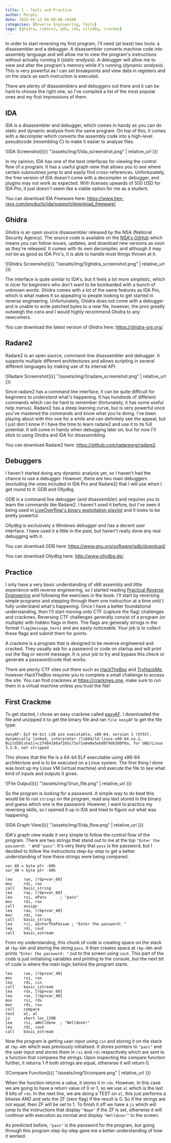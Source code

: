 ```yaml
---
title: 1 - Tools and Practice
author: Murphy
date: 2020-05-13 09:00:00 +0100
categories: [Reverse Engineering, Tools]
tags: [ghidra, radare2, gdb, ida, ollydbg, crackme]
---
```


In order to start reversing my first program, I'll need (at least) two tools: a disassembler and a debugger. A disassembler converts machine code into assembly language and will allow me to view the program's instructions without actually running it (*static analysis*). A debugger will allow me to view and alter the program's memory while it's running (*dynamic analysis*). This is very powerful as I can set breakpoints and view data in registers and on the stack as each instruction is executed.

There are plenty of disassemblers and debuggers out there and it can be hard to choose the right one, so I've compiled a list of the most popular ones and my first impressions of them.

## IDA

IDA is a disassembler and debugger, which comes in handy as you can do static and dynamic analysis from the same program. On top of this, it comes with a decompiler which converts the assembly code into a high-level pseudocode (resembling C) to make it easier to analyse files.

![IDA Screenshot]({{ "/assets/img/1/ida_screenshot.png" | relative_url }})

In my opinion, IDA has one of the best interfaces for viewing the control flow of a program. It has a useful graph view that allows you to see where certain subroutines jump to and easily find cross-references. Unfortunately, the free version of IDA doesn't come with a decompiler or debugger, and plugins may not work as expected. With licenses upwards of 500 USD for IDA Pro, it just doesn't seem like a viable option for me as a student.

You can download IDA Freeware here: <https://www.hex-rays.com/products/ida/support/download_freeware/>

## Ghidra

Ghidra is an open source disassembler released by the NSA (National Security Agency). The source code is available on the [NSA's GitHub](https://github.com/NationalSecurityAgency/ghidra) which means you can follow issues, updates, and download new versions as soon as they're released. It comes with its own decompiler, and although it may not be as good as IDA Pro's, it is able to handle most things thrown at it.

![Ghidra Screenshot]({{ "/assets/img/1/ghidra_screenshot.png" | relative_url }})

The interface is quite similar to IDA's, but it feels a lot more simplistic, which is nicer for beginners who don't want to be bombarded with a bunch of unknown words. Ghidra comes with a lot of the same features as IDA Pro, which is what makes it so appealing to people looking to get started in reverse engineering. Unfortunately, Ghidra does not come with a debugger and is unable to write patched bytes to a new file, however, the pros greatly outweigh the cons and I would highly recommend Ghidra to any newcomers.

You can download the latest version of Ghidra here: <https://ghidra-sre.org/>

## Radare2

Radare2 is an open source, command-line disassembler and debugger. It supports multiple different architectures and allows scripting in several different languages by making use of its internal API.

![Radare Screenshot]({{ "/assets/img/1/radare_screenshot.png" | relative_url }})

Since radare2 has a command line interface, it can be quite difficult for beginners to understand what's happening. It has hundreds of different commands which can be hard to remember (fortunately, it has some useful help menus). Radare2 has a steep learning curve, but is very powerful once you've mastered the commands and know what you're doing. I've been playing about with this one for a while and can definitely see the appeal, but I just don't know if I have the time to learn radare2 and use it to its full potential. It will come in handy when debugging later on, but for now I'll stick to using Ghidra and IDA for disassembling.

You can download Radare2 here: <https://github.com/radareorg/radare2>

## Debuggers

I haven't started doing any dynamic analysis yet, so I haven't had the chance to use a debugger. However, there are two main debuggers (excluding the ones included in IDA Pro and Radare2) that I will use when I get round to it: GDB and Ollydbg.

GDB is a command line debugger (and disassembler) and requires you to learn the commands like Radare2. I haven't used it before, but I've seen it being used in [LiveOverflow's binary exploitation playlist](https://www.youtube.com/playlist?list=PLhixgUqwRTjxglIswKp9mpkfPNfHkzyeN) and it looks to be pretty powerful.

Ollydbg is exclusively a Windows debugger and has a decent user interface. I have used it a little in the past, but haven't really done any real debugging with it.

You can download GDB here: <https://www.gnu.org/software/gdb/download/>

You can download Ollydbg here: <http://www.ollydbg.de/>

## Practice

I only have a very basic understanding of x86 assembly and little experience with reverse engineering, so I started reading [Practical Reverse Engineering](https://www.amazon.com/dp/1118787315) and following the exercises in the book. I'll start by reversing simple programs and stepping through them one instruction at a time until I fully understand what's happening. Once I have a better foundational understanding, then I'll start moving onto CTF (capture the flag) challenges and crackmes. Reversing CTF challenges generally consist of a program (or multiple) with hidden flags in them. The flags are generally strings in the format `flag{message_here}` and are easily noticeable. Your job is to collect these flags and submit them for points.

A crackme is a program that is designed to be reverse engineered and cracked. They usually ask for a password or code on startup and will print out the flag or secret message. It is your job to try and bypass this check or generate a password/code that works.

There are plenty CTF sites out there such as [HackTheBox](https://hackthebox.eu) and [TryHackMe](https://tryhackme.com), however HackTheBox requires you to complete a small challenge to access the site. You can find crackmes at <https://crackmes.one>, make sure to run them in a virtual machine unless you trust the file!

## First Crackme

To get started, I chose an easy crackme called [easyAF](https://crackmes.one/crackme/5eae2d6633c5d47611746500). I downloaded the file and unzipped it to get the binary file and ran `file easyAF` to get the file type:

```
easyAF: ELF 64-bit LSB pie executable, x86-64, version 1 (SYSV), dynamically linked, interpreter /lib64/ld-linux-x86-64.so.2, BuildID[sha1]=c1f484166af165c71e71e8e0e5ebd8f9d6300f0a, for GNU/Linux 3.2.0, not stripped
```

This shows that the file is a 64-bit ELF executable using x86-64 architecture and is to be executed on a Linux system. The first thing I done was boot up my Linux VM (virtual machine) and execute the file to see what kind of inputs and outputs it gives.

![File Output]({{ "/assets/img/1/run_file.png" | relative_url }})

So the program is looking for a password. A simple way to do beat this would be to run `strings` on the program, read any text stored in the binary and guess which one is the password. However, I want to practice my reversing skills, so I opened it up in IDA and tried to figure out what was happening.

![IDA Graph View]({{ "/assets/img/1/ida_flow.png" | relative_url }})

IDA's graph view made it very simple to follow the control flow of the program. There are two strings that stand out to me at the top `"Enter the password: "` and `"pass"`. It's very likely that `pass` is the password, but I decided to follow the instructions step-by-step to get a better understanding of how these strings were being compared.

```
var_60 = byte ptr -60h
var_40 = byte ptr -40h

lea     rax, [rbp+var_60]
mov     rdi, rax
call    basic_string
lea     rax, [rbp+var_60]
lea     rsi, aPass      ; "pass"
mov     rdi, rax
call    assign
lea     rax, [rbp+var_40]
mov     rdi, rax
call    basic_string
lea     rsi, aEnterThePasswo ; "Enter the password: "
lea     rdi, cout
call    basic_ostream
```

From my understanding, this chunk of code is creating space on the stack at `rbp-60h` and storing the string `pass`. It then creates space at `rbp-40h` and prints `"Enter the password: "` out to the screen using `cout`. This part of the code is just initialising variables and printing to the console, but the next bit of code is where the main logic behind the program starts.

```
lea     rax, [rbp+var_40]
mov     rsi, rax
lea     rdi, cin
call    basic_istream
lea     rdx, [rbp+var_60]
lea     rax, [rbp+var_40]
mov     rsi, rdx
mov     rdi, rax
call    compare
test    al, al
jz      short loc_129B
lea     rsi, aWelldone  ; "Welldone!"
lea     rdi, cout
call    basic_ostream
```

Now the program is getting user input using `cin` and storing it on the stack at `rbp-40h` which was previously initialised. It stores pointers to `"pass"` and the user input and stores them in `rsi` and `rdi` respectively which are sent to a function that compares the strings. Upon inspecting the compare function further, it returns 1 if both strings are equal, otherwise it will return 0.

![Compare Function]({{ "/assets/img/1/compare.png" | relative_url }})

When the function returns a value, it stores it in `rdx`. However, in this case we are going to have a return value of 0 or 1, so we use `al` which is the last 8 bits of `rdx`. In the next line, we are doing a TEST on `al`, this just performs a bitwise AND and sets the ZF (zero flag) if the result is 0. So if the strings are not equal, then ZF will be set to 1. To finish it off we have a `jz` which will jump to the instructions that display `"Nope"` if the ZF is set, otherwise it will continue with execution as normal and display `"Welldone!"` to the screen.

As predicted before, `"pass"` is the password for the program, but going through this program step-by-step gave me a better understanding of how it worked.
